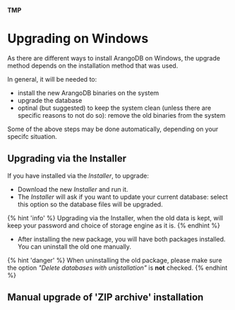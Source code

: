 **TMP**

Upgrading on Windows
====================

As there are different ways to install ArangoDB on Windows, the upgrade
method depends on the installation method that was used.

In general, it will be needed to:

- install the new ArangoDB binaries on the system
- upgrade the database
- optinal (but suggested) to keep the system clean (unless there are specific
  reasons to not do so): remove the old binaries from the system

Some of the above steps may be done automatically, depending on your
specifc situation.

Upgrading via the Installer
---------------------------

If you have installed via the _Installer_, to upgrade:

- Download the new _Installer_ and run it.
- The _Installer_ will ask if you want to update your current database: select
  this option so the database files will be upgraded.

{% hint 'info' %} 
Upgrading via the Installer, when the old data is kept, will keep your 
password and choice of storage engine as it is.
{% endhint %}

- After installing the new package, you will have both packages installed.
You can uninstall the old one manually.

{% hint 'danger' %} 
When uninstalling the old package, please make sure the option
_"Delete databases with unistallation"_ is **not** checked.
{% endhint %}

Manual upgrade of 'ZIP archive' installation
--------------------------------------------

